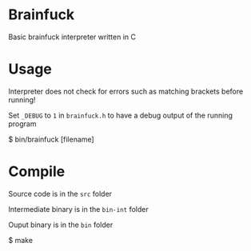 # Brainfuck
Basic brainfuck interpreter written in C

# Usage
Interpreter does not check for errors such as matching brackets before running!

Set `_DEBUG` to `1` in `brainfuck.h` to have a debug output of the running program

$ bin/brainfuck [filename]

# Compile
Source code is in the `src` folder

Intermediate binary is in the `bin-int` folder

Ouput binary is in the `bin` folder

$ make